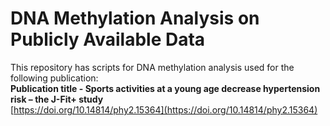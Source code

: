 # DNA Methylation Analysis on Publicly Available Data  

This repository has scripts for DNA methylation analysis used for the following publication:  
**Publication title - Sports activities at a young age decrease hypertension risk – the J-Fit+ study**  
[https://doi.org/10.14814/phy2.15364](https://doi.org/10.14814/phy2.15364)
